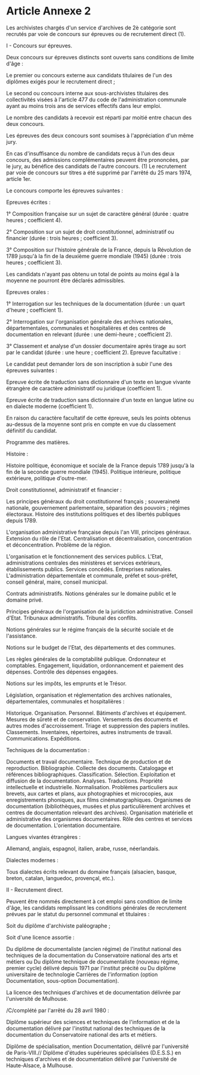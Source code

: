 # Article Annexe 2

Les archivistes chargés d'un service d'archives de 2è catégorie sont recrutés par voie de concours sur épreuves ou de recrutement direct (1).

I - Concours sur épreuves.

Deux concours sur épreuves distincts sont ouverts sans conditions de limite d'âge :

Le premier ou concours externe aux candidats titulaires de l'un des diplômes exigés pour le recrutement direct ;

Le second ou concours interne aux sous-archivistes titulaires des collectivités visées à l'article 477 du code de l'administration communale ayant au moins trois ans de services effectifs dans leur emploi.

Le nombre des candidats à recevoir est réparti par moitié entre chacun des deux concours.

Les épreuves des deux concours sont soumises à l'appréciation d'un même jury.

En cas d'insuffisance du nombre de candidats reçus à l'un des deux concours, des admissions complémentaires peuvent être prononcées, par le jury, au bénéfice des candidats de l'autre concours.    (1) Le recrutement par voie de concours sur titres a été supprimé par l'arrêté du 25 mars 1974, article 1er.

Le concours comporte les épreuves suivantes :

Epreuves écrites :

1° Composition française sur un sujet de caractère général (durée : quatre heures ; coefficient 4).

2° Composition sur un sujet de droit constitutionnel, administratif ou financier (durée : trois heures ; coefficient 3).

3° Composition sur l'histoire générale de la France, depuis la Révolution de 1789 jusqu'à la fin de la deuxième guerre mondiale (1945) (durée : trois heures ; coefficient 3).

Les candidats n'ayant pas obtenu un total de points au moins égal à la moyenne ne pourront être déclarés admissibles.

Epreuves orales :

1° Interrogation sur les techniques de la documentation (durée : un quart d'heure ; coefficient 1).

2° Interrogation sur l'organisation générale des archives nationales, départementales, communales et hospitalières et des centres de documentation en relevant (durée : une demi-heure ; coefficient 2).

3° Classement et analyse d'un dossier documentaire après tirage au sort par le candidat (durée : une heure ; coefficient 2).       Epreuve facultative :

Le candidat peut demander lors de son inscription à subir l'une des épreuves suivantes :

Epreuve écrite de traduction sans dictionnaire d'un texte en langue vivante étrangère de caractère administratif ou juridique (coefficient 1).

Epreuve écrite de traduction sans dictionnaire d'un texte en langue latine ou en dialecte moderne (coefficient 1).

En raison du caractère facultatif de cette épreuve, seuls les points obtenus au-dessus de la moyenne sont pris en compte en vue du classement définitif du candidat.

Programme des matières.

Histoire :

Histoire politique, économique et sociale de la France depuis 1789 jusqu'à la fin de la seconde guerre mondiale (1945). Politique intérieure, politique extérieure, politique d'outre-mer.

Droit constitutionnel, administratif et financier :

Les principes généraux du droit constitutionnel français ; souveraineté nationale, gouvernement parlementaire, séparation des pouvoirs ; régimes électoraux. Histoire des institutions politiques et des libertés publiques depuis 1789.

L'organisation administrative française depuis l'an VIII, principes généraux. Extension du rôle de l'Etat. Centralisation et décentralisation, concentration et déconcentration. Problème de la région.

L'organisation et le fonctionnement des services publics. L'Etat, administrations centrales des ministères et services extérieurs, établissements publics. Services concédés. Entreprises nationales. L'administration départementale et communale, préfet et sous-préfet, conseil général, maire, conseil municipal.

Contrats administratifs. Notions générales sur le domaine public et le domaine privé.

Principes généraux de l'organisation de la juridiction administrative. Conseil d'Etat. Tribunaux administratifs. Tribunal des conflits.

Notions générales sur le régime français de la sécurité sociale et de l'assistance.

Notions sur le budget de l'Etat, des départements et des communes.

Les règles générales de la comptabilité publique. Ordonnateur et comptables. Engagement, liquidation, ordonnancement et paiement des dépenses. Contrôle des dépenses engagées.

Notions sur les impôts, les emprunts et le Trésor.

Législation, organisation et réglementation des archives nationales, départementales, communales et hospitalières :

Historique. Organisation. Personnel. Bâtiments d'archives et équipement. Mesures de sûreté et de conservation. Versements des documents et autres modes d'accroissement. Triage et suppression des papiers inutiles. Classements. Inventaires, répertoires, autres instruments de travail. Communications. Expéditions.

Techniques de la documentation :

Documents et travail documentaire. Technique de production et de reproduction. Bibliographie. Collecte des documents. Catalogage et références bibliographiques. Classification. Sélection. Exploitation et diffusion de la documentation. Analyses. Traductions. Propriété intellectuelle et industrielle. Normalisation. Problèmes particuliers aux brevets, aux cartes et plans, aux photographies et microcopies, aux enregistrements phoniques, aux films cinématographiques. Organismes de documentation (bibliothèques, musées et plus particulièrement archives et centres de documentation relevant des archives). Organisation matérielle et administrative des organismes documentaires. Rôle des centres et services de documentation. L'orientation documentaire.

Langues vivantes étrangères :

Allemand, anglais, espagnol, italien, arabe, russe, néerlandais.

Dialectes modernes :

Tous dialectes écrits relevant du domaine français (alsacien, basque, breton, catalan, languedoc, provençal, etc.).

II - Recrutement direct.

Peuvent être nommés directement à cet emploi sans condition de limite d'âge, les candidats remplissant les conditions générales de recrutement prévues par le statut du personnel communal et titulaires :

Soit du diplôme d'archiviste paléographe ;

Soit d'une licence assortie :

Du diplôme de documentaliste (ancien régime) de l'institut national des techniques de la documentation du Conservatoire national des arts et métiers       ou    Du diplôme technique de documentaliste (nouveau régime, premier cycle) délivré depuis 1971 par l'institut précité       ou    Du diplôme universitaire de technologie Carrières de l'information (option Documentation, sous-option Documentation).

La licence des techniques d'archives et de documentation délivrée par l'université de Mulhouse.

/C/complété par l'arrêté du 28 avril 1980 :

Diplôme supérieur des sciences et techniques de l'information et de la documentation délivré par l'institut national des techniques de la documentation du Conservatoire national des arts et métiers.

Diplôme de spécialisation, mention Documentation, délivré par l'université de Paris-VIII.//    Diplôme d'études supérieures spécialisées (D.E.S.S.) en techniques d'archives et de documentation délivré par l'université de Haute-Alsace, à Mulhouse.
